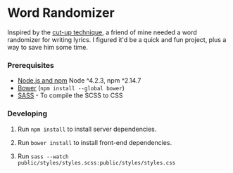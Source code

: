 # Word Randomizer

Inspired by the [cut-up technique](https://en.wikipedia.org/wiki/Cut-up_technique), a friend of mine needed a word randomizer for writing lyrics. I figured it'd be a quick and fun project, plus a way to save him some time.

### Prerequisites

- [Node.js and npm](nodejs.org) Node ^4.2.3, npm ^2.14.7
- [Bower](bower.io) (`npm install --global bower`)
- [SASS](http://sass-lang.com/) - To compile the SCSS to CSS

### Developing

1. Run `npm install` to install server dependencies.

2. Run `bower install` to install front-end dependencies.

3. Run `sass --watch public/styles/styles.scss:public/styles/styles.css`
